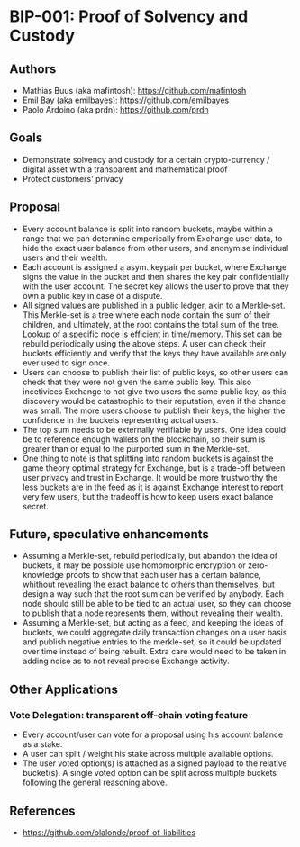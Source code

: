 # BIP-001: Proof of Solvency and Custody

## Authors
* Mathias Buus (aka mafintosh): https://github.com/mafintosh
* Emil Bay (aka emilbayes): https://github.com/emilbayes
* Paolo Ardoino (aka prdn): https://github.com/prdn

## Goals
* Demonstrate solvency and custody for a certain crypto-currency / digital asset with a transparent and mathematical proof
* Protect customers' privacy

## Proposal

* Every account balance is split into random buckets, maybe within a range that we can determine
  emperically from Exchange user data, to hide the exact user balance from other users, and anonymise
  individual users and their wealth.
* Each account is assigned a asym. keypair per bucket, where Exchange signs the value in the bucket
  and then shares the key pair confidentially with the user account. The secret key allows the user
  to prove that they own a public key in case of a dispute.
* All signed values are published in a public ledger, akin to a Merkle-set. This Merkle-set is a tree
  where each node contain the sum of their children, and ultimately, at the root contains the total
  sum of the tree. Lookup of a specific node is efficient in time/memory. This set can be rebuild
  periodically using the above steps. A user can check their buckets efficiently and verify that
  the keys they have available are only ever used to sign once.
* Users can choose to publish their list of public keys, so other users can check that they were
  not given the same public key. This also incetivices Exchange to not give two users the same
  public key, as this discovery would be catastrophic to their reputation, even if the chance was
  small. The more users choose to publish their keys, the higher the confidence in the buckets
  representing actual users.
* The top sum needs to be externally verifiable by users. One idea could be to reference enough
  wallets on the blockchain, so their sum is greater than or equal to the purported sum in the
  Merkle-set.
* One thing to note is that splitting into random buckets is against the game theory optimal
  strategy for Exchange, but is a trade-off between user privacy and trust in Exchange.
  It would be more trustworthy the less buckets are in the feed as it is against Exchange
  interest to report very few users, but the tradeoff is how to keep users exact balance
  secret.
  
  
## Future, speculative enhancements

* Assuming a Merkle-set, rebuild periodically, but abandon the idea of buckets,
  it may be possible use homomorphic encryption or zero-knowledge proofs to show
  that each user has a certain balance, whithout revealing the exact balance to others than
  themselves, but design a way such that the root sum can be verified by anybody.
  Each node should still be able to be tied to an actual user, so they can choose to publish
  that a node represents them, without revealing their wealth.
* Assuming a Merkle-set, but acting as a feed, and keeping the ideas of buckets,
  we could aggregate daily transaction changes on a user basis and publish negative
  entries to the merkle-set, so it could be updated over time instead of being rebuilt.
  Extra care would need to be taken in adding noise as to not reveal precise Exchange
  activity.
  
  
## Other Applications

### Vote Delegation: transparent off-chain voting feature

* Every account/user can vote for a proposal using his account balance as a stake.
* A user can split / weight his stake across multiple available options.
* The user voted option(s) is attached as a signed payload to the relative bucket(s). A single voted option can be split across multiple buckets following the general reasoning above.


 ## References
 * https://github.com/olalonde/proof-of-liabilities 
